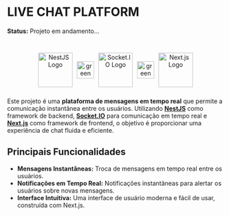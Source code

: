 # LIVE CHAT PLATFORM

**Status:** Projeto em andamento...


<span align="center" style="display: flex; justify-content: center; align-items: center; flex-direction: row; gap: 10px; margin-top: 42px; margin-bottom: 24px">
    <img src="https://nestjs.com/img/logo_text.svg" alt="NestJS Logo" height="80"/>
    <img src="https://img.icons8.com/fluency/48/000000/plus-math.png" alt="green plus sign" height="40"/>
    <img src="https://upload.wikimedia.org/wikipedia/commons/9/96/Socket-io.svg" alt="Socket.IO Logo" height="80"/>
    <img src="https://img.icons8.com/fluency/48/000000/plus-math.png" alt="green plus sign" height="40"/>
    <img src="https://upload.wikimedia.org/wikipedia/commons/8/8e/Nextjs-logo.svg" alt="Next.js Logo" height="80"/>
</span>

Este projeto é uma **plataforma de mensagens em tempo real** que permite a comunicação instantânea entre os usuários. Utilizando **[NestJS](https://nestjs.com/)** como framework de backend, **[Socket.IO](https://socket.io/)** para comunicação em tempo real e **[Next.js](https://nextjs.org/)** como framework de frontend, o objetivo é proporcionar uma experiência de chat fluida e eficiente.

## Principais Funcionalidades

- **Mensagens Instantâneas:** Troca de mensagens em tempo real entre os usuários.
- **Notificações em Tempo Real:** Notificações instantâneas para alertar os usuários sobre novas mensagens.
- **Interface Intuitiva:** Uma interface de usuário moderna e fácil de usar, construída com Next.js.